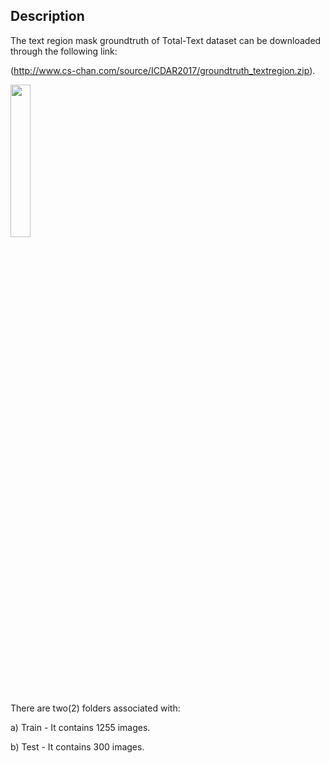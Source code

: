## Description

The text region mask groundtruth of Total-Text dataset can be downloaded through the following link:

(http://www.cs-chan.com/source/ICDAR2017/groundtruth_textregion.zip).

<img src="gtword.gif" width="25%">

There are two(2) folders associated with:

a) Train - It contains 1255 images.

b) Test - It contains 300 images.
